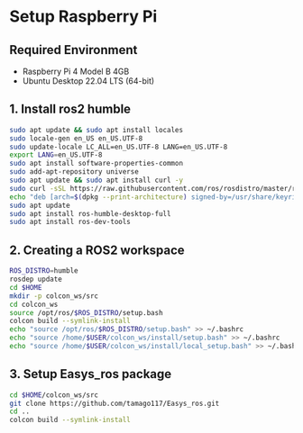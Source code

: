 # Setup Raspberry Pi 

## Required Environment
* Raspberry Pi 4 Model B 4GB
* Ubuntu Desktop 22.04 LTS (64-bit) 

## 1. Install ros2 humble

```bash
sudo apt update && sudo apt install locales
sudo locale-gen en_US en_US.UTF-8
sudo update-locale LC_ALL=en_US.UTF-8 LANG=en_US.UTF-8
export LANG=en_US.UTF-8
sudo apt install software-properties-common
sudo add-apt-repository universe
sudo apt update && sudo apt install curl -y
sudo curl -sSL https://raw.githubusercontent.com/ros/rosdistro/master/ros.key -o /usr/share/keyrings/ros-archive-keyring.gpg
echo "deb [arch=$(dpkg --print-architecture) signed-by=/usr/share/keyrings/ros-archive-keyring.gpg] http://packages.ros.org/ros2/ubuntu $(. /etc/os-release && echo $UBUNTU_CODENAME) main" | sudo tee /etc/apt/sources.list.d/ros2.list > /dev/null
sudo apt update
sudo apt install ros-humble-desktop-full
sudo apt install ros-dev-tools
```

## 2. Creating a ROS2 workspace

```bash
ROS_DISTRO=humble
rosdep update
cd $HOME
mkdir -p colcon_ws/src
cd colcon_ws
source /opt/ros/$ROS_DISTRO/setup.bash
colcon build --symlink-install
echo "source /opt/ros/$ROS_DISTRO/setup.bash" >> ~/.bashrc
echo "source /home/$USER/colcon_ws/install/setup.bash" >> ~/.bashrc
echo "source /home/$USER/colcon_ws/install/local_setup.bash" >> ~/.bashrc
```

## 3. Setup Easys_ros package

```bash
cd $HOME/colcon_ws/src
git clone https://github.com/tamago117/Easys_ros.git
cd ..
colcon build --symlink-install
```

